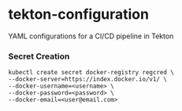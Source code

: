 # tekton-configuration
YAML configurations for a CI/CD pipeline in Tekton

### Secret Creation
```
kubectl create secret docker-registry regcred \
--docker-server=https://index.docker.io/v1/ \
--docker-username=<username> \
--docker-password=<password> \
--docker-email=<user@email.com>
```
